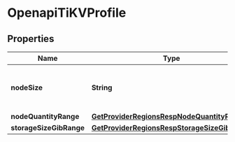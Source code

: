 
# OpenapiTiKVProfile

## Properties
Name | Type | Description | Notes
------------ | ------------- | ------------- | -------------
**nodeSize** | **String** | The size of the TiKV component in the cluster. |  [optional]
**nodeQuantityRange** | [**GetProviderRegionsRespNodeQuantityRange1**](GetProviderRegionsRespNodeQuantityRange1.md) |  |  [optional]
**storageSizeGibRange** | [**GetProviderRegionsRespStorageSizeGibRange**](GetProviderRegionsRespStorageSizeGibRange.md) |  |  [optional]



